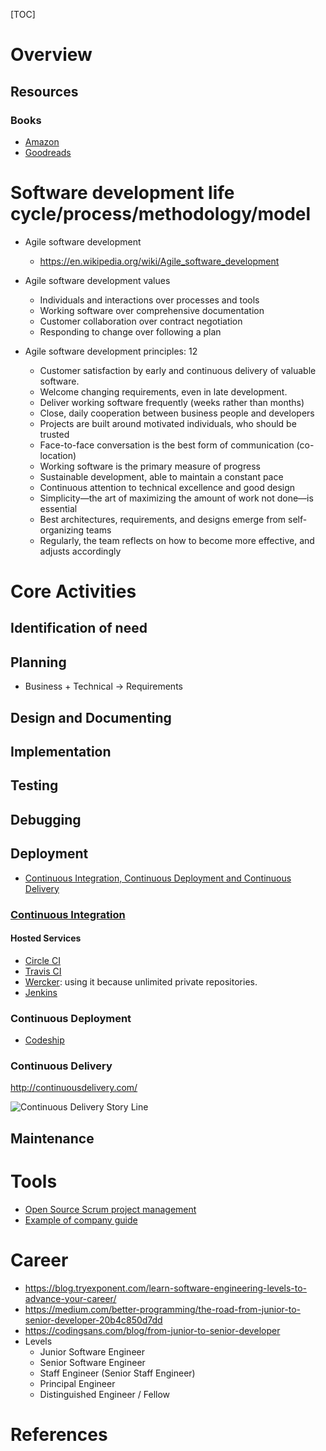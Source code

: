 [TOC]

# Overview

## Resources

### Books

- [Amazon][amazon]
- [Goodreads][read]

# Software development life cycle/process/methodology/model

- Agile software development
    + https://en.wikipedia.org/wiki/Agile_software_development

- Agile software development values
    + Individuals and interactions over processes and tools
    + Working software over comprehensive documentation
    + Customer collaboration over contract negotiation
    + Responding to change over following a plan
- Agile software development principles: 12
    + Customer satisfaction by early and continuous delivery of valuable software.
    + Welcome changing requirements, even in late development.
    + Deliver working software frequently (weeks rather than months)
    + Close, daily cooperation between business people and developers
    + Projects are built around motivated individuals, who should be trusted
    + Face-to-face conversation is the best form of communication (co-location)
    + Working software is the primary measure of progress
    + Sustainable development, able to maintain a constant pace
    + Continuous attention to technical excellence and good design
    + Simplicity—the art of maximizing the amount of work not done—is essential
    + Best architectures, requirements, and designs emerge from self-organizing teams
    + Regularly, the team reflects on how to become more effective, and adjusts accordingly

# Core Activities

## Identification of need

## Planning

- Business + Technical -> Requirements

## Design and Documenting

## Implementation

## Testing

## Debugging

## Deployment

- [Continuous Integration, Continuous Deployment and Continuous Delivery](http://stackoverflow.com/questions/28608015/continuous-integration-vs-continuous-delivery-vs-continuous-deployment)

### [Continuous Integration](http://martinfowler.com/articles/continuousIntegration.html)

#### Hosted Services

- [Circle CI](https://circleci.com/)
- [Travis CI](https://travis-ci.org/)
- [Wercker](http://wercker.com/): using it because unlimited private repositories.
- [Jenkins](https://jenkins.io/)

### Continuous Deployment

- [Codeship](https://codeship.com/)

### Continuous Delivery

http://continuousdelivery.com/

![Continuous Delivery Story Line](../graphic/software/continuous-delivery-storyline.png)

## Maintenance

# Tools
- [Open Source Scrum project management](https://github.com/taigaio)
- [Example of company guide](https://github.com/thoughtbot/guides)

# Career

- https://blog.tryexponent.com/learn-software-engineering-levels-to-advance-your-career/
- https://medium.com/better-programming/the-road-from-junior-to-senior-developer-20b4c850d7dd
- https://codingsans.com/blog/from-junior-to-senior-developer
- Levels
    + Junior Software Engineer
    + Senior Software Engineer
    + Staff Engineer (Senior Staff Engineer)
    + Principal Engineer
    + Distinguished Engineer / Fellow

# References

[wiki]: https://en.wikipedia.org/wiki/Software_development
[processes]: https://en.wikipedia.org/wiki/Software_development_process
[amazon]: https://www.amazon.com/Software-Development-Design-Programming-Books/b?ie=UTF8&node=4016
[read]: https://www.goodreads.com/shelf/show/software-development
